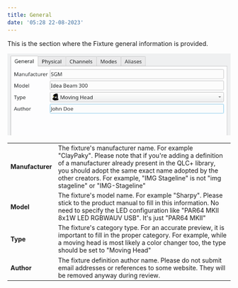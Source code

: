 ```yaml
---
title: General
date: '05:28 22-08-2023'
---
```


This is the section where the Fixture general information is provided.

![](../fixture_editor_general.png)

|     |     |
| --- | --- |
| **Manufacturer** | The fixture's manufacturer name. For example "ClayPaky". Please note that if you're adding a definition of a manufacturer already present in the QLC+ library, you should adopt the same exact name adopted by the other creators. For example, "IMG Stageline" is not "img stageline" or "IMG-Stageline" |
| **Model** | The fixture's model name. For example "Sharpy". Please stick to the product manual to fill in this information. No need to specify the LED configuration like "PAR64 MKII 8x1W LED RGBWAUV USB". It's just "PAR64 MKII" |
| **Type** | The fixture's category type. For an accurate preview, it is important to fill in the proper category. For example, while a moving head is most likely a color changer too, the type should be set to "Moving Head" |
| **Author** | The fixture definition author name. Please do not submit email addresses or references to some website. They will be removed anyway during review. |